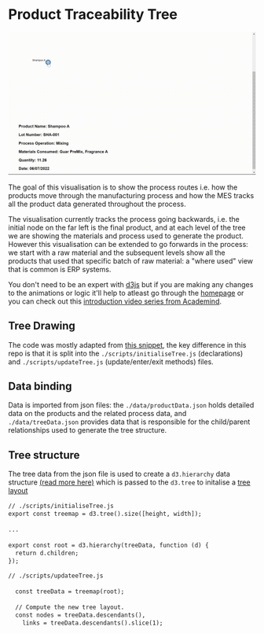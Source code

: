 # Product Traceability Tree

![traceability tree](../../docs/assets/traceability.gif)

The goal of this visualisation is to show the process routes i.e. how the products move through the manufacturing process and how the MES tracks all the product data generated throughout the process.

The visualisation currently tracks the process going backwards, i.e. the initial node on the far left is the final product, and at each level of the tree we are showing the materials and process used to generate the product. However this visualisation can be extended to go forwards in the process: we start with a raw material and the subsequent levels show all the products that used that specific batch of raw material: a "where used" view that is common is ERP systems.

You don't need to be an expert with [d3js](https://d3js.org/) but if you are making any changes to the animations or logic it'll help to atleast go through the [homepage](https://d3js.org/) or you can check out this [introduction video series from Academind](https://www.youtube.com/watch?v=TOJ9yjvlapY).

## Tree Drawing

The code was mostly adapted from [this snippet](https://bl.ocks.org/d3noob/8375092), the key difference in this repo is that it is split into the `./scripts/initialiseTree.js` (declarations) and `./scripts/updateTree.js` (update/enter/exit methods) files.

## Data binding

Data is imported from json files: the `./data/productData.json` holds detailed data on the products and the related process data, and `./data/treeData.json` provides data that is responsible for the child/parent relationships used to generate the tree structure.

## Tree structure

The tree data from the json file is used to create a `d3.hierarchy` data structure [(read more here)](https://observablehq.com/@d3/d3-hierarchy) which is passed to the `d3.tree` to initalise a [tree layout](https://observablehq.com/@d3/tree)

```
// ./scripts/initialiseTree.js
export const treemap = d3.tree().size([height, width]);

...

export const root = d3.hierarchy(treeData, function (d) {
  return d.children;
});
```

```
// ./scripts/updateeTree.js

  const treeData = treemap(root);

  // Compute the new tree layout.
  const nodes = treeData.descendants(),
    links = treeData.descendants().slice(1);

```
